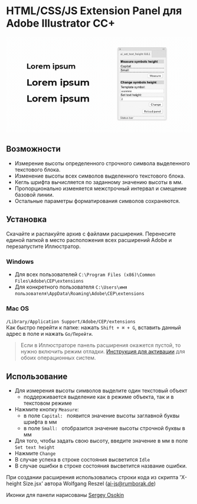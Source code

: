HTML/CSS/JS Extension Panel для Adobe Illustrator CC+
===

![ai_wg-set-txt-height](demo.gif) 

## Возможности
* Измерение высоты определенного строчного символа выделенного текстового блока.
* Изменение высоты всех символов выделенного текстового блока.
* Кегль шрифта вычисляется по заданному значению высоты в мм.
* Пропорционально изменяется межстрочный интервал и смещение базовой линии.
* Остальные параметры форматирования символов сохраняются.   

## Установка
Скачайте и распакуйте архив с файлами расширения. Перенесите единой папкой в место расположения всех расширений Adobe и перезапустите Иллюстратор.
### Windows
* Для всех пользователей
`C:\Program Files (x86)\Common Files\Adobe\CEP\extensions`
* Для конкретного пользователя
`C:\Users\имя пользователя\AppData\Roaming\Adobe\CEP\extensions`

### Mac OS
`/Library/Application Support/Adobe/CEP/extensions`   
Как быстро перейти к папке: нажать `Shift + ⌘ + G`, вставить данный адрес в поле и нажать `Go/Перейти`.   

> Если в Иллюстраторе панель расширения окажется пустой, то нужно включить режим отладки. [Инструкция для активации](https://medium.com/@jordanslon/kak-ustanovit-zxp-d4e3e639b27b) для обоих операционных систем.


## Использование
* Для измерения высоты символов выделите один текстовый объект
  * поддерживается выделение как в режиме объекта, так и в текстовом режиме
* Нажмите кнопку `Measure`:
  * в поле `Capital: ` появится значение высоты заглавной буквы шрифта в мм
  * в поле `Small: ` отобразится значение высоты строчной буквы в мм
* Для того, чтобы задать свою высоту, введите значение в мм в поле `Set text height`
* Нажмите `Change`
* В случае успеха в строке состояния высветится `Idle`
* В случае ошибки в строке состояния высветится название ошибки.   

При создании расширения использовались строки кода из скрипта 'X-height Size.jsx' автора Wolfgang Reszel (ai-js@rumborak.de)  

Иконки для панели нарисованы [Sergey Osokin](https://github.com/creold)

